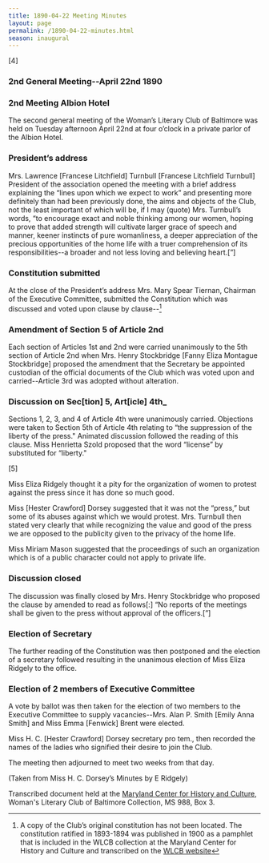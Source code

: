 ```yaml
---
title: 1890-04-22 Meeting Minutes
layout: page
permalink: /1890-04-22-minutes.html
season: inaugural
---
```


<style>
    #maincontent{
        font-size:1.4em;
    }
</style>
[4]

### 2nd General Meeting--April 22nd 1890

### 2nd Meeting Albion Hotel

The second general meeting of the Woman’s Literary Club of Baltimore was held on Tuesday afternoon April 22nd at four o’clock in a private parlor of the Albion Hotel.

### President’s address

Mrs. Lawrence [Francese Litchfield] Turnbull [Francese Litchfield Turnbull] President of the association opened the meeting with a brief address explaining the “lines upon which we expect to work” and presenting more definitely than had been previously done, the aims and objects of the Club, not the least important of which will be, if I may (quote) Mrs. Turnbull’s words, “to encourage exact and noble thinking among our women, hoping to prove that added strength will cultivate larger grace of speech and manner, keener instincts of pure womanliness, a deeper appreciation of the precious opportunities of the home life with a truer comprehension of its responsibilities--a broader and not less loving and believing heart.[”]

### Constitution submitted

At the close of the President’s address Mrs. Mary Spear Tiernan, Chairman of the Executive Committee, submitted the Constitution which was discussed and voted upon clause by clause--[^vote]

[^vote]: A copy of the Club’s original constitution has not been located. The constitution ratified in 1893-1894 was published in 1900 as a pamphlet that is included in the WLCB collection at the Maryland Center for History and Culture and transcribed on the [WLCB website](http://loyolanotredamelib.org/Aperio/WLCB/wlcb-constitution)

### Amendment of Section 5 of Article 2nd 

Each section of Articles 1st and 2nd were carried unanimously to the 5th section of Article 2nd when Mrs. Henry Stockbridge [Fanny Eliza Montague Stockbridge] proposed the amendment that the Secretary be appointed custodian of the official documents of the Club which was voted upon and carried--Article 3rd was adopted without alteration.

### Discussion on Sec[tion] 5, Art[icle] 4th_

Sections 1, 2, 3, and 4 of Article 4th were unanimously carried. Objections were taken to Section 5th of Article 4th relating to “the suppression of the liberty of the press." Animated discussion followed the reading of this clause. Miss Henrietta Szold proposed that the word “license” by substituted for “liberty."

[5]

Miss Eliza Ridgely thought it a pity for the organization of women to protest against the press since it has done so much good.

Miss [Hester Crawford] Dorsey suggested that it was not the “press,” but some of its abuses against which we would protest. Mrs. Turnbull then stated very clearly that while recognizing the value and good of the press we are opposed to the publicity given to the privacy of the home life.

Miss Miriam Mason suggested that the proceedings of such an organization which is of a public character could not apply to private life.

### Discussion closed

The discussion was finally closed by Mrs. Henry Stockbridge who proposed the clause by amended to read as follows[:] “No reports of the meetings shall be given to the press without approval of the officers.[”]

### Election of Secretary

The further reading of the Constitution was then postponed and the election of a secretary followed resulting in the unanimous election of Miss Eliza Ridgely to the office. 

### Election of 2 members of Executive Committee

A vote by ballot was then taken for the election of two members to the Executive Committee to supply vacancies--Mrs. Alan P. Smith [Emily Anna Smith] and Miss Emma [Fenwick] Brent were elected.

Miss H. C. [Hester Crawford] Dorsey secretary pro tem., then recorded the names of the ladies who signified their desire to join the Club.

The meeting then adjourned to meet two weeks from that day.

(Taken from Miss H. C. Dorsey’s Minutes by E Ridgely)

Transcribed document held at the [Maryland Center for History and Culture](http://mdhs.org/), Woman's Literary Club of Baltimore Collection, MS 988, Box 3. 